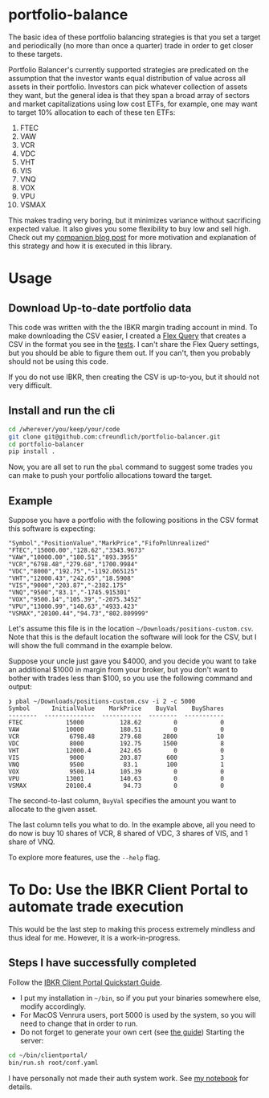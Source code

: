# portfolio-balance
The basic idea of these portfolio balancing strategies is that you set a target and periodically (no more than once a quarter) trade in order to get closer to these targets.

Portfolio Balancer's currently supported strategies are predicated on the assumption that the investor wants equal distribution of value across all assets in their portfolio. Investors can pick whatever collection of assets they want, but the general idea is that they span a broad array of sectors and market capitalizations using low cost ETFs, for example, one may want to target 10% allocation to each of these ten ETFs:
  1. FTEC
  1. VAW
  1. VCR
  1. VDC
  1. VHT
  1. VIS
  1. VNQ
  1. VOX
  1. VPU
  1. VSMAX

This makes trading very boring, but it minimizes variance without sacrificing expected value.  It also gives you some flexibility to buy low and sell high.
Check out my [companion blog post](https://cfreundlich.github.io/portfolio-balancer/) for more motivation and explanation of this strategy and how it is executed in this library.

# Usage
## Download Up-to-date portfolio data
This code was written with the the IBKR margin trading account in mind.
To make downloading the CSV easier, I created a [Flex Query](https://portal.interactivebrokers.com/AccountManagement/AmAuthentication?action=RM_FLEX_QUERIES) that creates a CSV in the format you see in the [tests](./tests/data).
I can't share the Flex Query settings, but you should be able to figure them out.
If you can't, then you probably should not be using this code.

If you do not use IBKR, then creating the CSV is up-to-you, but it should not very difficult.

## Install and run the cli
```bash
cd /wherever/you/keep/your/code
git clone git@github.com:cfreundlich/portfolio-balancer.git
cd portfolio-balancer
pip install .
```
Now, you are all set to run the `pbal` command to suggest some trades you can make to push your portfolio allocations toward the target.

## Example
Suppose you have a portfolio with the following positions in the CSV format this software is expecting:
```
"Symbol","PositionValue","MarkPrice","FifoPnlUnrealized"
"FTEC","15000.00","128.62","3343.9673"
"VAW","10000.00","180.51","893.3955"
"VCR","6798.48","279.68","1700.9984"
"VDC","8000","192.75","-1192.065125"
"VHT","12000.43","242.65","18.5908"
"VIS","9000","203.87","-2382.175"
"VNQ","9500","83.1","-1745.915301"
"VOX","9500.14","105.39","-2075.3452"
"VPU","13000.99","140.63","4933.423"
"VSMAX","20100.44","94.73","802.809999"
```
Let's assume this file is in the location `~/Downloads/positions-custom.csv`.  Note that this is the default location the software will look for the CSV, but I will show the full command in the example below.

Suppose your uncle just gave you $4000, and you decide you want to take an additional $1000 in margin from your broker, but you don't want to bother with trades less than $100, so you use the following command and output:
```
❯ pbal ~/Downloads/positions-custom.csv -i 2 -c 5000
Symbol      InitialValue    MarkPrice    BuyVal    BuyShares
--------  --------------  -----------  --------  -----------
FTEC            15000          128.62         0            0
VAW             10000          180.51         0            0
VCR              6798.48       279.68      2800           10
VDC              8000          192.75      1500            8
VHT             12000.4        242.65         0            0
VIS              9000          203.87       600            3
VNQ              9500           83.1        100            1
VOX              9500.14       105.39         0            0
VPU             13001          140.63         0            0
VSMAX           20100.4         94.73         0            0
```
The second-to-last column, `BuyVal` specifies the amount you want to allocate to the given asset.

The last column tells you what to do.  In the example above, all you need to do now is buy 10 shares of VCR, 8 shared of VDC, 3 shares of VIS, and 1 share of VNQ.

To explore more features, use the `--help` flag.

# To Do: Use the IBKR Client Portal to automate trade execution
This would be the last step to making this process extremely mindless and thus ideal for me.
However, it is a work-in-progress.

## Steps I have successfully completed
Follow the [IBKR Client Portal Quickstart Guide](https://interactivebrokers.github.io/cpwebapi/quickstart).
- I put my installation in `~/bin`, so if you put your binaries somewhere else, modify accordingly.
- For MacOS Venrura users, port 5000 is used by the system, so you will need to change that in order to run.
- Do not forget to generate your own cert (see [the guide](https://interactivebrokers.github.io/cpwebapi/use-cases#invalid-ssl-certificate))
Starting the server:
```bash
cd ~/bin/clientportal/
bin/run.sh root/conf.yaml
```
I have personally not made their auth system work.  See [my notebook](./notebooks/main.ipynb) for details.
